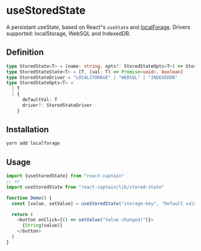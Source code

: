 # useStoredState

A persistant useState, based on React"s `useState` and
[localForage](https://github.com/localForage/localForage). Drivers supported:
localStorage, WebSQL and IndexedDB.

## Definition

```typescript
type StoredState<T> = (name: string, opts?: StoredStateOpts<T>) => StoredStateState<T>
type StoredStateState<T> = [T, (val: T) => Promise<void>, boolean]
type StoredStateDriver = "LOCALSTORAGE" | "WEBSQL" | "INDEXEDDB"
type StoredStateOpts<T> =
  | T
  | {
      defaultVal: T
      driver?: StoredStateDriver
    }
```

## Installation

```bash
yarn add localforage
```

## Usage

```typescript
import {useStoredState} from "react-captain"
// or
import useStoredState from "react-captain/lib/stored-state"

function Demo() {
  const [value, setValue] = useStoredState("storage-key", "Default value")

  return (
    <button onClick={() => setValue("Value changed!")}>
      {String(value)}
    </button>
  )
}
```
